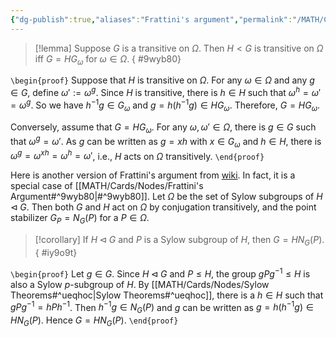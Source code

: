 ```yaml
---
{"dg-publish":true,"aliases":"Frattini's argument","permalink":"/MATH/Cards/Nodes/Frattini's Argument/","dgPassFrontmatter":true}
---
```



> [!lemma]
> Suppose $G$ is a transitive on $\Omega$. Then $H<G$ is transitive on $\Omega$ iff $G=HG_\omega$ for $\omega\in \Omega$.
{ #9wyb80}


`\begin{proof}`
Suppose that $H$ is transitive on $\Omega$. For any $\omega\in\Omega$ and any $g\in G$, define $\omega':=\omega^g$. Since $H$ is transitive, there is $h\in H$ such that $\omega^h=\omega'=\omega^g$. So we have $h^{-1}g\in G_\omega$ and $g=h(h^{-1}g)\in HG_\omega$. Therefore, $G=HG_\omega$.

Conversely, assume that $G=HG_{\omega}$. For any $\omega,\omega'\in\Omega$, there is $g\in G$ such that $\omega^g=\omega'$. As $g$ can be written as $g=xh$ with $x\in G_\omega$ and $h\in H$, there is $\omega^g=\omega^{xh}=\omega^h=\omega'$, i.e., $H$ acts on $\Omega$ transitively.
`\end{proof}`

Here is another version of Frattini's argument from [wiki](https://en.wikipedia.org/wiki/Frattini%27s_argument). In fact, it is a special case of [[MATH/Cards/Nodes/Frattini's Argument#^9wyb80\|#^9wyb80]]. Let $\Omega$ be the set of Sylow subgroups of $H\lhd G$. Then both $G$ and $H$ act on $\Omega$ by conjugation transitively, and the point stabilizer $G_P=N_G(P)$ for a $P\in\Omega$. 


> [!corollary]
> If $H\lhd G$ and $P$ is a Sylow subgroup of $H$, then $G=HN_G(P)$.
{ #iy9o9t}


`\begin{proof}`
Let $g\in G$. Since $H\lhd G$ and $P\leqslant H$, the group $gPg^{-1}\leqslant H$ is also a Sylow $p$-subgroup of $H$. By [[MATH/Cards/Nodes/Sylow Theorems#^ueqhoc\|Sylow Theorems#^ueqhoc]], there is a $h\in H$ such that $gPg^{-1}=hPh^{-1}$. Then $h^{-1}g\in N_G(P)$ and $g$ can be written as $g=h(h^{-1}g)\in HN_G(P)$. Hence $G=HN_G(P)$. 
`\end{proof}`


